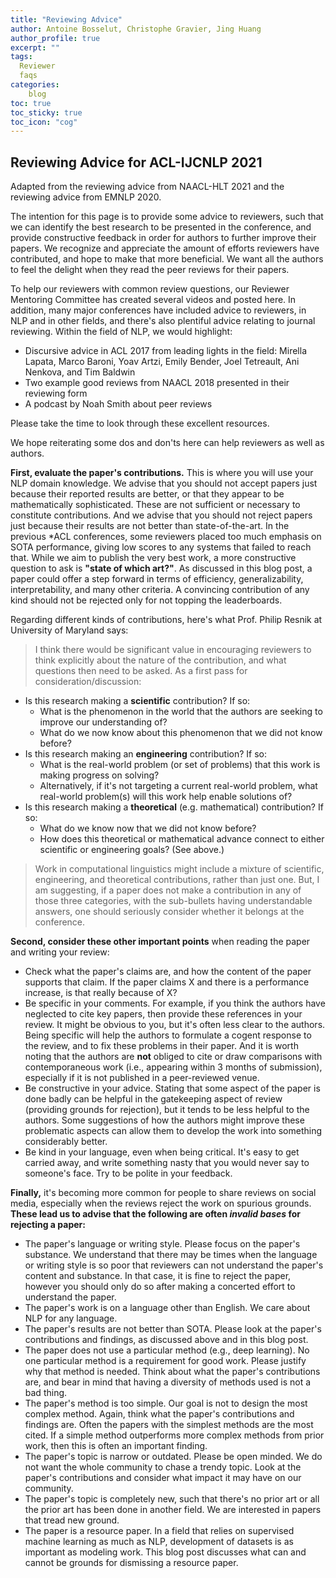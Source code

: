 ```yaml
---
title: "Reviewing Advice"
author: Antoine Bosselut, Christophe Gravier, Jing Huang
author_profile: true
excerpt: ""
tags:
  Reviewer
  faqs
categories:
    blog
toc: true
toc_sticky: true
toc_icon: "cog"
---
```

##  Reviewing Advice for ACL-IJCNLP 2021
Adapted from the reviewing advice from NAACL-HLT 2021 and the reviewing advice from EMNLP 2020.

The intention for this page is to provide some advice to reviewers, such that we can identify the best research to be presented in the conference, and provide constructive feedback in order for authors to further improve their papers. We recognize and appreciate the amount of efforts reviewers have contributed, and hope to make that more beneficial. We want all the authors to feel the delight when they read the peer reviews for their papers.

To help our reviewers with common review questions, our Reviewer Mentoring Committee has created several videos and posted here. In addition, many major conferences have included advice to reviewers, in NLP and in other fields, and there's also plentiful advice relating to journal reviewing. Within the field of NLP, we would highlight:
- Discursive advice in ACL 2017 from leading lights in the field: Mirella Lapata, Marco Baroni, Yoav Artzi, Emily Bender, Joel Tetreault, Ani Nenkova, and Tim Baldwin
- Two example good reviews from NAACL 2018 presented in their reviewing form
- A podcast by Noah Smith about peer reviews

Please take the time to look through these excellent resources.

We hope reiterating some dos and don'ts here can help reviewers as well as authors.

**First, evaluate the paper's contributions.** This is where you will use your NLP domain knowledge. We advise that you should not accept papers just because their reported results are better, or that they appear to be mathematically sophisticated. These are not sufficient or necessary to constitute contributions. And we advise that you should not reject papers just because their results are not better than state-of-the-art. In the previous \*ACL conferences, some reviewers placed too much emphasis on SOTA performance, giving low scores to any systems that failed to reach that. While we aim to publish the very best work, a more constructive question to ask is **"state of which art?"**. As discussed in this blog post, a paper could offer a step forward in terms of efficiency, generalizability, interpretability, and many other criteria. A convincing contribution of any kind should not be rejected only for not topping the leaderboards.

Regarding different kinds of contributions, here's what Prof. Philip Resnik at University of Maryland says:

>I think there would be significant value in encouraging reviewers to think explicitly about the nature of the contribution, and what questions then need to be asked. As a first pass for consideration/discussion:
- Is this research making a **scientific** contribution? If so: 
	- What is the phenomenon in the world that the authors are seeking to improve our understanding of?
	- What do we now know about this phenomenon that we did not know before?
- Is this research making an **engineering** contribution? If so: 
	- What is the real-world problem (or set of problems) that this work is making progress on solving?
	- Alternatively, if it's not targeting a current real-world problem, what real-world problem(s) will this work help enable solutions of?
- Is this research making a **theoretical** (e.g. mathematical) contribution? If so: 
	- What do we know now that we did not know before?
	- How does this theoretical or mathematical advance connect to either scientific or engineering goals? (See above.)
>
>Work in computational linguistics might include a mixture of scientific, engineering, and theoretical contributions, rather than just one. But, I am suggesting, if a paper does not make a contribution in any of those three categories, with the sub-bullets having understandable answers, one should seriously consider whether it belongs at the conference.

**Second, consider these other important points** when reading the paper and writing your review:
- Check what the paper's claims are, and how the content of the paper supports that claim. If the paper claims X and there is a performance increase, is that really because of X?
- Be specific in your comments. For example, if you think the authors have neglected to cite key papers, then provide these references in your review. It might be obvious to you, but it's often less clear to the authors. Being specific will help the authors to formulate a cogent response to the review, and to fix these problems in their paper. And it is worth noting that the authors are **not** obliged to cite or draw comparisons with contemporaneous work (i.e., appearing within 3 months of submission), especially if it is not published in a peer-reviewed venue.
- Be constructive in your advice. Stating that some aspect of the paper is done badly can be helpful in the gatekeeping aspect of review (providing grounds for rejection), but it tends to be less helpful to the authors. Some suggestions of how the authors might improve these problematic aspects can allow them to develop the work into something considerably better.
- Be kind in your language, even when being critical. It's easy to get carried away, and write something nasty that you would never say to someone's face. Try to be polite in your feedback.

**Finally,** it's becoming more common for people to share reviews on social media, especially when the reviews reject the work on spurious grounds. **These lead us to advise that the following are often *invalid bases* for rejecting a paper:**

- The paper's language or writing style. Please focus on the paper's substance. We understand that there may be times when the language or writing style is so poor that reviewers can not understand the paper's content and substance. In that case, it is fine to reject the paper, however you should only do so after making a concerted effort to understand the paper.
- The paper's work is on a language other than English. We care about NLP for any language.
- The paper's results are not better than SOTA. Please look at the paper's contributions and findings, as discussed above and in this blog post.
- The paper does not use a particular method (e.g., deep learning). No one particular method is a requirement for good work. Please justify why that method is needed. Think about what the paper's contributions are, and bear in mind that having a diversity of methods used is not a bad thing.
- The paper's method is too simple. Our goal is not to design the most complex method. Again, think what the paper's contributions and findings are. Often the papers with the simplest methods are the most cited. If a simple method outperforms more complex methods from prior work, then this is often an important finding.
- The paper's topic is narrow or outdated. Please be open minded. We do not want the whole community to chase a trendy topic. Look at the paper's contributions and consider what impact it may have on our community.
- The paper's topic is completely new, such that there's no prior art or all the prior art has been done in another field. We are interested in papers that tread new ground.
- The paper is a resource paper. In a field that relies on supervised machine learning as much as NLP, development of datasets is as important as modeling work. This blog post discusses what can and cannot be grounds for dismissing a resource paper.









